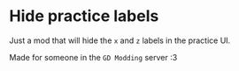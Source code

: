 # Hide practice labels

Just a mod that will hide the `x` and `z` labels in the practice UI.

Made for someone in the `GD Modding` server :3
